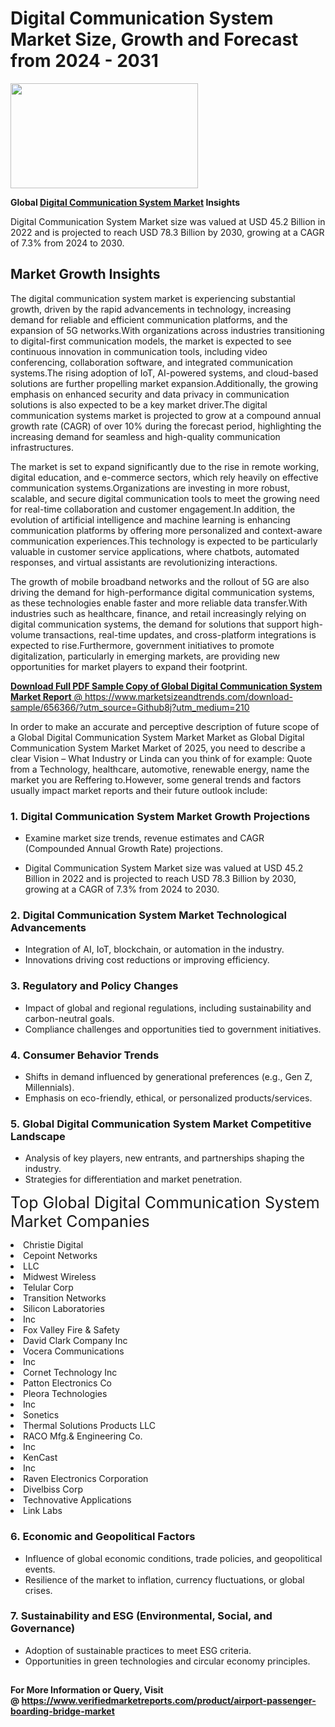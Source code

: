 <H1>Digital Communication System Market Size, Growth and Forecast from 2024 - 2031</H1><img class="aligncenter size-medium wp-image-584254" src="https://thirdeyenews.in/wp-content/uploads/2024/09/Global-Market-Research-300x168.jpeg" alt="" width="300" height="168" /><p><strong>Global&nbsp;<a href="https://www.marketsizeandtrends.com/download-sample/656366/?utm_source=Github8j?utm_medium=210">Digital Communication System Market</a> Insights</strong></p><p>Digital Communication System Market size was valued at USD 45.2 Billion in 2022 and is projected to reach USD 78.3 Billion by 2030, growing at a CAGR of 7.3% from 2024 to 2030.</p><p><h2>Market Growth Insights</h2> <p>The digital communication system market is experiencing substantial growth, driven by the rapid advancements in technology, increasing demand for reliable and efficient communication platforms, and the expansion of 5G networks.With organizations across industries transitioning to digital-first communication models, the market is expected to see continuous innovation in communication tools, including video conferencing, collaboration software, and integrated communication systems.The rising adoption of IoT, AI-powered systems, and cloud-based solutions are further propelling market expansion.Additionally, the growing emphasis on enhanced security and data privacy in communication solutions is also expected to be a key market driver.The digital communication systems market is projected to grow at a compound annual growth rate (CAGR) of over 10% during the forecast period, highlighting the increasing demand for seamless and high-quality communication infrastructures.</p> <p><a href="#"></a></p> <p>The market is set to expand significantly due to the rise in remote working, digital education, and e-commerce sectors, which rely heavily on effective communication systems.Organizations are investing in more robust, scalable, and secure digital communication tools to meet the growing need for real-time collaboration and customer engagement.In addition, the evolution of artificial intelligence and machine learning is enhancing communication platforms by offering more personalized and context-aware communication experiences.This technology is expected to be particularly valuable in customer service applications, where chatbots, automated responses, and virtual assistants are revolutionizing interactions.</p> <p>The growth of mobile broadband networks and the rollout of 5G are also driving the demand for high-performance digital communication systems, as these technologies enable faster and more reliable data transfer.With industries such as healthcare, finance, and retail increasingly relying on digital communication systems, the demand for solutions that support high-volume transactions, real-time updates, and cross-platform integrations is expected to rise.Furthermore, government initiatives to promote digitalization, particularly in emerging markets, are providing new opportunities for market players to expand their footprint.</p> <p><a href="#"></p><p><span class=""><strong>Download Full PDF Sample Copy of Global Digital Communication System Market Report</strong> @ <a href="https://www.marketsizeandtrends.com/download-sample/656366/?utm_source=Github8j?utm_medium=210" target="_blank">https://www.marketsizeandtrends.com/download-sample/656366/?utm_source=Github8j?utm_medium=210</a></span></p><p>In order to make an accurate and perceptive description of future scope of a Global&nbsp;Digital Communication System Market Market as Global&nbsp;Digital Communication System Market Market of 2025, you need to describe a clear Vision &ndash; What Industry or Linda can you think of for example: Quote from a Technology, healthcare, automotive, renewable energy, name the market you are Reffering to.However, some general trends and factors usually impact market reports and their future outlook include:</p><h3>1.&nbsp;<strong>Digital Communication System Market Growth Projections</strong></h3><ul><li>Examine market size trends, revenue estimates and CAGR (Compounded Annual Growth Rate) projections.</li><li><p>Digital Communication System Market size was valued at USD 45.2 Billion in 2022 and is projected to reach USD 78.3 Billion by 2030, growing at a CAGR of 7.3% from 2024 to 2030.</p></li></ul><h3>2.&nbsp;<strong>Digital Communication System Market Technological Advancements</strong></h3><ul><li>Integration of AI, IoT, blockchain, or automation in the industry.</li><li>Innovations driving cost reductions or improving efficiency.</li></ul><h3>3.&nbsp;<strong>Regulatory and Policy Changes</strong></h3><ul><li>Impact of global and regional regulations, including sustainability and carbon-neutral goals.</li><li>Compliance challenges and opportunities tied to government initiatives.</li></ul><h3>4.&nbsp;<strong>Consumer Behavior Trends</strong></h3><ul><li>Shifts in demand influenced by generational preferences (e.g., Gen Z, Millennials).</li><li>Emphasis on eco-friendly, ethical, or personalized products/services.</li></ul><h3>5.&nbsp;<strong>Global Digital Communication System Market Competitive Landscape</strong></h3><ul><li>Analysis of key players, new entrants, and partnerships shaping the industry.</li><li>Strategies for differentiation and market penetration.</li></ul><p data-pm-slice="1 1 []"><span style="color: inherit; font-family: inherit; font-size: 25px;">Top Global Digital Communication System Market Companies</span></p><div class="" data-test-id=""><p><li>Christie Digital</li><li> Cepoint Networks</li><li> LLC</li><li> Midwest Wireless</li><li> Telular Corp</li><li> Transition Networks</li><li> Silicon Laboratories</li><li> Inc</li><li> Fox Valley Fire & Safety</li><li> David Clark Company Inc</li><li> Vocera Communications</li><li> Inc</li><li> Cornet Technology Inc</li><li> Patton Electronics Co</li><li> Pleora Technologies</li><li> Inc</li><li> Sonetics</li><li> Thermal Solutions Products LLC</li><li> RACO Mfg.& Engineering Co.</li><li> Inc</li><li> KenCast</li><li> Inc</li><li> Raven Electronics Corporation</li><li> Divelbiss Corp</li><li> Technovative Applications</li><li> Link Labs</li></p></div><h3>6.&nbsp;<strong>Economic and Geopolitical Factors</strong></h3><ul><li>Influence of global economic conditions, trade policies, and geopolitical events.</li><li>Resilience of the market to inflation, currency fluctuations, or global crises.</li></ul><h3>7.&nbsp;<strong>Sustainability and ESG (Environmental, Social, and Governance)</strong></h3><ul><li>Adoption of sustainable practices to meet ESG criteria.</li><li>Opportunities in green technologies and circular economy principles.</li></ul><h2><strong style="font-size: 14px;">For More Information or Query, Visit @&nbsp;</strong><a style="background-color: #ffffff; font-size: 14px;" href="https://www.marketsizeandtrends.com/report/digital-communication-system-market/" target="_blank">https://www.verifiedmarketreports.com/product/airport-passenger-boarding-bridge-market</a></h2>